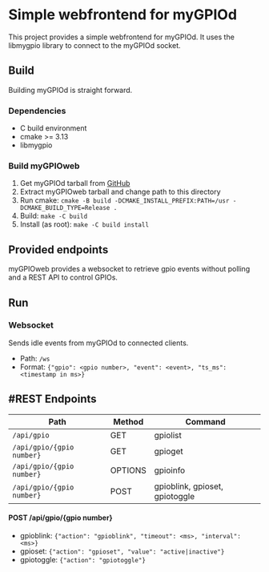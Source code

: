 # Simple webfrontend for myGPIOd

This project provides a simple webfrontend for myGPIOd. It uses the libmygpio library to connect to the myGPIOd socket.

## Build

Building myGPIOd is straight forward.

### Dependencies

- C build environment
- cmake >= 3.13
- libmygpio

### Build myGPIOweb

1. Get myGPIOd tarball from [GitHub](https://github.com/jcorporation/myGPIOweb/releases/latest)
2. Extract myGPIOweb tarball and change path to this directory
3. Run cmake: `cmake -B build -DCMAKE_INSTALL_PREFIX:PATH=/usr -DCMAKE_BUILD_TYPE=Release .`
4. Build: `make -C build`
5. Install (as root): `make -C build install`

## Provided endpoints

myGPIOweb provides a websocket to retrieve gpio events without polling and a REST API to control GPIOs.

## Run



### Websocket

Sends idle events from myGPIOd to connected clients.

- Path: `/ws`
- Format: `{"gpio": <gpio number>, "event": <event>, "ts_ms": <timestamp in ms>}`

## #REST Endpoints

| Path | Method | Command |
| ---- | ------ | ----------- |
| `/api/gpio` | GET | gpiolist |
| `/api/gpio/{gpio number}` | GET | gpioget |
| `/api/gpio/{gpio number}` | OPTIONS | gpioinfo |
| `/api/gpio/{gpio number}` | POST | gpioblink, gpioset, gpiotoggle |

#### POST /api/gpio/{gpio number}

- gpioblink: `{"action": "gpioblink", "timeout": <ms>, "interval": <ms>}`
- gpioset: `{"action": "gpioset", "value": "active|inactive"}`
- gpiotoggle: `{"action": "gpiotoggle"}`
